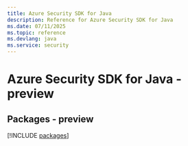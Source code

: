 ```yaml
---
title: Azure Security SDK for Java
description: Reference for Azure Security SDK for Java
ms.date: 07/11/2025
ms.topic: reference
ms.devlang: java
ms.service: security
---
```

# Azure Security SDK for Java - preview
## Packages - preview
[!INCLUDE [packages](security-index.md)]
